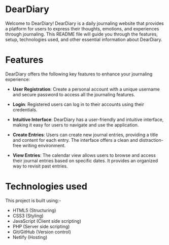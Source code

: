 # DearDiary

Welcome to DearDiary! DearDiary is a daily journaling website that provides a platform for users to express their thoughts, emotions, and experiences through journaling. This README file will guide you through the features, setup, technologies used, and other essential information about DearDiary.

# Features
DearDiary offers the following key features to enhance your journaling experience:

- **User Registration**: Create a personal account with a unique username and secure password to access all the journaling features.

- **Login**: Registered users can log in to their accounts using their credentials.

- **Intuitive Interface**: DearDiary has a user-friendly and intuitive interface, making it easy for users to navigate and use the application.

- **Create Entries**: Users can create new journal entries, providing a title and content for each entry. The interface offers a clean and distraction-free writing environment.

- **View Entries**: The calendar view allows users to browse and access their journal entries based on specific dates. It provides an organized way to revisit past entries.

# Technologies used
This project is built using:-  
 - HTML5 (Structuring)  
 - CSS3 (Styling)  
 - JavaScript (Client side scripting)  
 - PHP (Server side scripting)  
 - Git/GitHub (Version control)  
 - Netlify (Hosting)

 
